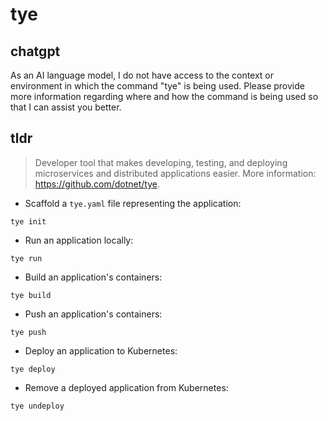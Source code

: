 # tye 
## chatgpt 
As an AI language model, I do not have access to the context or environment in which the command "tye" is being used. Please provide more information regarding where and how the command is being used so that I can assist you better. 

## tldr 
 
> Developer tool that makes developing, testing, and deploying microservices and distributed applications easier.
> More information: <https://github.com/dotnet/tye>.

- Scaffold a `tye.yaml` file representing the application:

`tye init`

- Run an application locally:

`tye run`

- Build an application's containers:

`tye build`

- Push an application's containers:

`tye push`

- Deploy an application to Kubernetes:

`tye deploy`

- Remove a deployed application from Kubernetes:

`tye undeploy`

